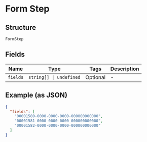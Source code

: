 
# Form Step

## Structure

`FormStep`

## Fields

| Name | Type | Tags | Description |
|  --- | --- | --- | --- |
| `fields` | `string[] \| undefined` | Optional | - |

## Example (as JSON)

```json
{
  "fields": [
    "00001580-0000-0000-0000-000000000000",
    "00001581-0000-0000-0000-000000000000",
    "00001582-0000-0000-0000-000000000000"
  ]
}
```


